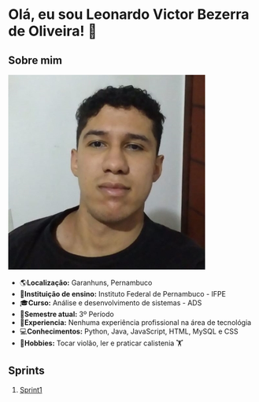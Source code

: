 # **Olá, eu sou Leonardo Victor Bezerra de Oliveira!** 👋

## Sobre mim
![Foto_git](gitFoto3.jpg)
- 🌎**Localização:** Garanhuns, Pernambuco
- 🏫**Instituição de ensino:** Instituto Federal de Pernambuco - IFPE
- 🎓**Curso:** Análise e desenvolvimento de sistemas - ADS 
- 📖**Semestre atual:** 3º Período
- 💼**Experiencia:** Nenhuma experiência profissional na área de tecnológia
- 💻**Conhecimentos:** Python, Java, JavaScript, HTML, MySQL e CSS
- 🎸**Hobbies:** Tocar violão, ler e praticar calistenia 🏋️

## Sprints
1. [Sprint1](https://github.com/L3onVictor/PB-LEONARDO-OLIVEIRA/tree/main/Sprint1)
